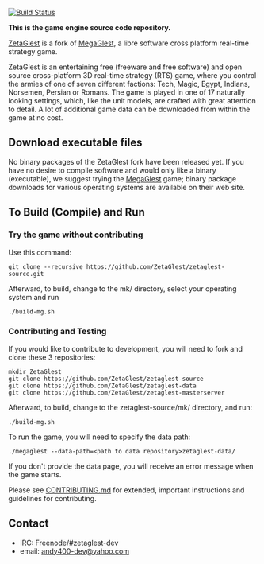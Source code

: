[![Build Status](https://travis-ci.org/ZetaGlest/zetaglest-source.svg?branch=develop)](https://travis-ci.org/ZetaGlest/zetaglest-source)

**This is the game engine source code repository.**

[ZetaGlest](https://github.com/ZetaGlest) is a fork of [MegaGlest](http://megaglest.org/),
a libre software cross platform real-time strategy game.

ZetaGlest is an entertaining free (freeware and free software) and open
source cross-platform 3D real-time strategy (RTS) game, where you
control the armies of one of seven different factions: Tech, Magic,
Egypt, Indians, Norsemen, Persian or Romans. The game is played in one
of 17 naturally looking settings, which, like the unit models, are
crafted with great attention to detail. A lot of additional game data
can be downloaded from within the game at no cost.

## Download executable files

No binary packages of the ZetaGlest fork have been released yet. If you
have no desire to compile software and would only like a binary
(executable), we suggest trying the [MegaGlest](http://megaglest.org/)
game; binary package downloads for various operating systems are
available on their web site.

## To Build (Compile) and Run

### Try the game without contributing

Use this command:

    git clone --recursive https://github.com/ZetaGlest/zetaglest-source.git

Afterward, to build, change to the mk/ directory, select your operating
system and run

    ./build-mg.sh

### Contributing and Testing

If you would like to contribute to development, you will need to fork and
clone these 3 repositories:

    mkdir ZetaGlest
    git clone https://github.com/ZetaGlest/zetaglest-source
    git clone https://github.com/ZetaGlest/zetaglest-data
    git clone https://github.com/ZetaGlest/zetaglest-masterserver

Afterward, to build, change to the zetaglest-source/mk/<OS> directory, and run:

    ./build-mg.sh

To run the game, you will need to specify the data path:

    ./megaglest --data-path=<path to data repository>zetaglest-data/

If you don't provide the data page, you will receive an error message
when the game starts.

Please see [CONTRIBUTING.md](https://github.com/ZetaGlest/zetaglest-source/blob/develop/CONTRIBUTING.md)
for extended, important instructions and guidelines for contributing.

## Contact

* IRC: Freenode/#zetaglest-dev
* email: andy400-dev@yahoo.com
